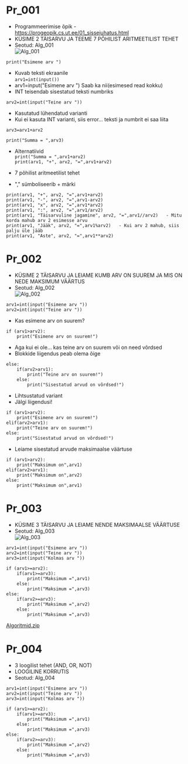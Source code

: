 # Pr_001
- Programmeerimise õpik - https://progeopik.cs.ut.ee/01_sissejuhatus.html  
- KÜSIME 2 TÄISARVU JA TEEME 7 PÕHILIST ARITMEETILIST TEHET  
- Seotud: Alg_001  
![Alg_001](https://user-images.githubusercontent.com/115221752/197119739-80afe7b7-6d8a-4399-afe8-798e29f81e6b.JPG)

`print("Esimene arv ")`  
- Kuvab teksti ekraanile  
`arv1=int(input())`  
- arv1=input("Esimene arv ")   Saab ka nii(esimesed read kokku)  
- INT teisendab sisestatud teksti numbriks  

`arv2=int(input("Teine arv "))`  
- Kasutatud lühendatud varianti  
- Kui ei kasuta INT varianti, siis error... teksti ja numbrit ei saa liita  

`arv3=arv1+arv2`  

`print("Summa = ",arv3)`  

- Alternatiivid  
`print("Summa = ",arv1+arv2)`  
`print(arv1, "+", arv2, "=",arv1+arv2)`  

- 7 põhilist aritmeetilist tehet  
- "," sümboliseerib + märki  
```
print(arv1, "+", arv2, "=",arv1+arv2)
print(arv1, "-", arv2, "=",arv1-arv2)
print(arv1, "x", arv2, "=",arv1*arv2)
print(arv1, ":", arv2, "=",arv1/arv2)
print(arv1, "Täisarvuline jagamine", arv2, "=",arv1//arv2)   - Mitu korda mahub arv 2 esimesse arvu  
print(arv1, "Jääk", arv2, "=",arv1%arv2)   - Kui arv 2 mahub, siis palju üle jääb  
print(arv1, "Aste", arv2, "=",arv1**arv2)
```

# Pr_002
- KÜSIME 2 TÄISARVU JA LEIAME KUMB ARV ON SUUREM JA MIS ON NEDE MAKSIMUM VÄÄRTUS  
- Seotud: Alg_002  
![Alg_002](https://user-images.githubusercontent.com/115221752/197119812-0effe90b-013a-4d88-8d60-52b3c4a8d719.JPG)

```
arv1=int(input("Esimene arv "))
arv2=int(input("Teine arv "))
```
- Kas esimene arv on suurem?  
```
if (arv1>arv2):
    print("Esimene arv on suurem!")
```    
- Aga kui ei ole... kas teine arv on suurem või on need võrdsed  
- Blokkide liigendus peab olema õige  
```
else:
    if(arv2>arv1):
        print("Teine arv on suurem!")
    else:
        print("Sisestatud arvud on võrdsed!")
```

- Lihtsustatud variant  
- Jälgi liigendusi!  
```
if (arv1>arv2):
    print("Esimene arv on suurem!")
elif(arv2>arv1):
    print("Teine arv on suurem!")
else:
    print("Sisestatud arvud on võrdsed!")
```    
- Leiame sisestatud arvude maksimaalse väärtuse
```
if (arv1>arv2):
    print("Maksimum on",arv1)
elif(arv2>arv1):
    print("Maksimum on",arv2)
else:
    print("Maksimum on",arv1)
```

# Pr_003
- KÜSIME 3 TÄISARVU JA LEIAME NENDE MAKSIMAALSE VÄÄRTUSE  
- Seotud: Alg_003  
![Alg_003](https://user-images.githubusercontent.com/115221752/197119860-68303c1a-7184-453f-9b76-696add9d05e5.JPG)

```
arv1=int(input("Esimene arv "))
arv2=int(input("Teine arv "))
arv3=int(input("Kolmas arv "))

if (arv1>=arv2):
    if(arv1>=arv3):
        print("Maksimum =",arv1)
    else:
        print("Maksimum =",arv3)    
else:
    if(arv2>=arv3):
        print("Maksimum =",arv2)
    else:
        print("Maksimum =",arv3)
```
[Algoritmid.zip](https://github.com/AlvinKask/algoritmid/files/9836028/Algoritmid.zip)

# Pr_004
- 3 loogilist tehet (AND, OR, NOT)
- LOOGILINE KORRUTIS
- Seotud: Alg_004  
```
arv1=int(input("Esimene arv "))
arv2=int(input("Teine arv "))
arv3=int(input("Kolmas arv "))

if (arv1>=arv2):
    if(arv1>=arv3):
        print("Maksimum =",arv1)
    else:
        print("Maksimum =",arv3)    
else:
    if(arv2>=arv3):
        print("Maksimum =",arv2)
    else:
        print("Maksimum =",arv3)
```
